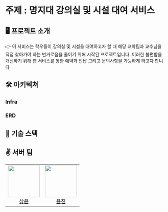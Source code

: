 # 주제 : 명지대 강의실 및 시설 대여 서비스

## 🖥️ 프로젝트 소개

<aside>
👉 이 서비스는 학우들이 강의실 및 시설을 대여하고자 할 때 해당 교학팀과 교수님을 직접 찾아가야 하는 번거로움을 줄이기 위해 시작된 프로젝트입니다. 이러한 불편함을 개선하기 위해 웹 서비스를 통한 예약과 반납 그리고 문의사항을 가능하게 하고자 합니다
</aside>

## 🛠️ 아키텍쳐

### Infra

### ERD

## 📒 기술 스택

## ✌️ 서버 팀

<center>
<table width="100%">
  <tr>
    <!-- 상윤 -->
    <td align="center">
      <img src="https://avatars.githubusercontent.com/u/120346721?v=4" width="100px;" alt=""/>
      <br />
      <a href="https://github.com/Hoya324">
        <div>상윤</div>
      </a>
    </td>
    <td align="center">
      <img src="https://avatars.githubusercontent.com/yunjin1213" width="100px;" alt=""/>
      <br />
      <a href="https://github.com/yunjin1213">
        <div>윤진</div>
      </a>
    </td>
  </tr>
</table>
</center>
